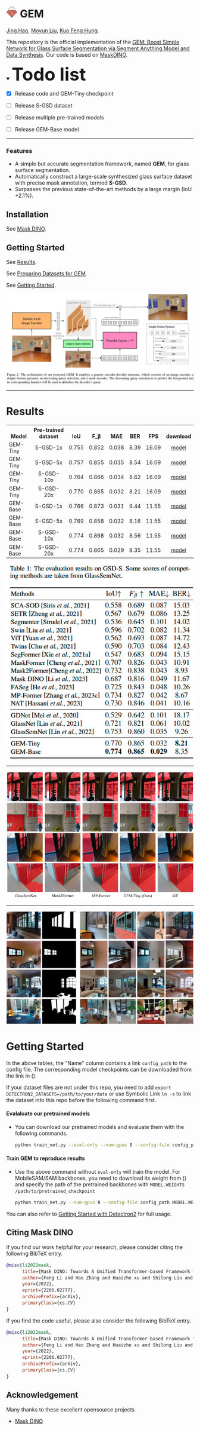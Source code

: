 # <img src="figures/gem (3).png" width="30"> GEM 


[Jing Hao](https://scholar.google.com/citations?user=E8R8c00AAAAJ&hl=zh-CN), [Moyun Liu](https://scholar.google.com/citations?user=5gWDxqAAAAAJ&hl=zh-CN), [Kuo Feng Hung](https://scholar.google.com/citations?user=17V5x14AAAAJ&hl=zh-CN).

This repository is the official implementation of the [GEM: Boost Simple Network for Glass Surface Segmentation via Segment Anything Model and Data Synthesis](https://arxiv.org/pdf/2401.15282.pdf). Our code is based on [MaskDINO](https://github.com/IDEA-Research/MaskDINO/tree/main). 

<!-- 
[Feng Li*](https://fengli-ust.github.io/), [Hao Zhang*](https://scholar.google.com/citations?user=B8hPxMQAAAAJ&hl=zh-CN), [Huaizhe Xu](https://scholar.google.com/citations?user=zgaTShsAAAAJ&hl=en&scioq=Huaizhe+Xu), [Shilong Liu](https://www.lsl.zone/), [Lei Zhang](https://scholar.google.com/citations?hl=zh-CN&user=fIlGZToAAAAJ), [Lionel M. Ni](https://scholar.google.com/citations?hl=zh-CN&user=OzMYwDIAAAAJ), and [Heung-Yeung Shum](https://scholar.google.com.hk/citations?user=9akH-n8AAAAJ&hl=en).

This repository is the official implementation of the [Mask DINO: Towards A Unified Transformer-based
Framework for Object Detection and Segmentation](https://arxiv.org/abs/2206.02777) (DINO pronounced `daɪnoʊ' as in dinosaur). Our code is based on [detectron2](https://github.com/facebookresearch/detectron2). [detrex](https://github.com/IDEA-Research/detrex) version is opensource simultaneously. 


<details close>
<summary> <font size=8><strong>News</strong></font> </summary>


[2023/2] Mask DINO has been accepted to CVPR 2023!

[2022/9] We release a toolbox [**detrex**](https://github.com/IDEA-Research/detrex) that provides state-of-the-art Transformer-based detection algorithms. It includes DINO **with better performance** and Mask DINO will also be released with detrex implementation. Welcome to use it! </br>
  - Supports Now: [DETR](https://arxiv.org/abs/2005.12872), [Deformble DETR](https://arxiv.org/abs/2010.04159), [Conditional DETR](https://arxiv.org/abs/2108.06152), [Group-DETR](https://arxiv.org/abs/2207.13085), [DAB-DETR](https://arxiv.org/abs/2201.12329), [DN-DETR](https://arxiv.org/abs/2203.01305), [DINO](https://arxiv.org/abs/2203.03605).

[2022/7] Code for [DINO](https://arxiv.org/pdf/2203.03605.pdf) is available [here](https://github.com/IDEACVR/DINO)!

[2022/5][DN-DETR](https://arxiv.org/abs/2203.01305) is accepted to CVPR 2022 as an **Oral** presentation. Code is now avaliable [here](https://github.com/IDEA-opensource/DN-DETR).

[2022/4][DAB-DETR](https://arxiv.org/abs/2201.12329) is accepted to ICLR 2022. Code is now avaliable [here](https://github.com/IDEA-opensource/DAB-DETR).

[2022/3]We release a SOTA detection model [DINO](https://arxiv.org/abs/2203.03605) that for the first time establishes a DETR-like model as a SOTA model on the [leaderboard](https://paperswithcode.com/sota/object-detection-on-coco). Code will be avaliable [here](https://github.com/IDEACVR/DINO).

[2022/3]We build a repo [Awesome Detection Transformer](https://github.com/IDEACVR/awesome-detection-transformer) to present papers about transformer for detection and segmentation. Welcome to your attention!
</details>


### Features 

* A **unified** architecture for object detection, panoptic, instance and semantic segmentation.
* Achieve **task and data cooperation** between detection and segmentation.
* **State-of-the-art** performance under the same setting.
* Support major detection and segmentation datasets: COCO, ADE20K, Cityscapes.


### Code Updates

* [2022/12/02] Our code and checkpoints are available! Mask DINO further Achieves <strong>51.7</strong> and <strong>59.0</strong> box AP on COCO with a ResNet-50 and SwinL without extra detection data, **outperforming DINO** under the same setting!

* [2022/6] We propose a unified detection and segmentation model [Mask DINO](https://arxiv.org/pdf/2206.02777.pdf) that achieves the best results on all the three segmentation tasks (**54.7** AP on [COCO instance leaderboard](https://paperswithcode.com/sota/instance-segmentation-on-coco), **59.5** PQ on [COCO panoptic leaderboard](https://paperswithcode.com/sota/panoptic-segmentation-on-coco-test-dev), and **60.8** mIoU on [ADE20K semantic leaderboard](https://paperswithcode.com/sota/semantic-segmentation-on-ade20k))!
-->


<details open>
<summary> <font size=8><strong>Todo list</strong></font> </summary>

- [x] Release code and GEM-Tiny checkpoint

- [ ] Release S-GSD dataset

- [ ] Release multiple pre-trained models
  
- [ ] Release GEM-Base model
</details>



***

### Features 
* A simple but accurate segmentation framework, named **GEM**, for glass surface segmentation.
* Automatically construct a large-scale synthesized glass surface dataset with precise mask annotation, termed **S-GSD**.
* Surpasses the previous state-of-the-art methods by a large margin (IoU +2.1%).


## Installation

See [Mask DINO](https://github.com/IDEA-Research/MaskDINO/blob/main/INSTALL.md).


## Getting Started
<!-- See [Inference Demo with Pre-trained Model](demo/README.md) -->

See [Results](#results).

See [Preparing Datasets for GEM](datasets/README.md).

See [Getting Started](#getting-started-1).

<!-- See [More Usage](#more-usage). -->


![GEM](figures/framework.jpg)

***

# Results

<table><tbody>
<!-- START TABLE -->
<!-- TABLE HEADER -->
<th valign="bottom">Model</th>
<th valign="bottom">Pre-trained dataset</th>
<th valign="bottom">IoU</th>
<th valign="bottom">F_β</th>
<th valign="bottom">MAE</th>
<th valign="bottom">BER</th>
<th valign="bottom">FPS</th>
<th valign="bottom">download</th>

 <tr><td align="left">GEM-Tiny</td>
<td align="center">S-GSD-1x</td>    
<td align="center">0.755</td>
<td align="center">0.852</td>
<td align="center">0.038</td>
<td align="center">8.39</td>
<td align="center">16.09</td>
<td align="center"><a href="https://github.com/IDEA-Research/detrex-storage/releases/download/maskdino-v0.1.0/maskdino_r50_50ep_300q_hid1024_3sd1_instance_maskenhanced_mask46.1ap_box51.5ap.pth">model</a></td>
</tr>

 <tr><td align="left">GEM-Tiny</td>  
<td align="center">S-GSD-5x</td>    
<td align="center">0.757</td>
<td align="center">0.855</td>
<td align="center">0.035</td>
<td align="center">8.54</td>
<td align="center">16.09</td>
<td align="center"><a href="https://github.com/IDEA-Research/detrex-storage/releases/download/maskdino-v0.1.0/maskdino_r50_50ep_300q_hid1024_3sd1_instance_maskenhanced_mask46.1ap_box51.5ap.pth">model</a></td>
</tr>

 <tr><td align="left">GEM-Tiny</td>   
<td align="center">S-GSD-10x</td>    
<td align="center">0.764</td>
<td align="center">0.866</td>
<td align="center">0.034</td>
<td align="center">8.62</td>
<td align="center">16.09</td>
<td align="center"><a href="https://github.com/IDEA-Research/detrex-storage/releases/download/maskdino-v0.1.0/maskdino_r50_50ep_300q_hid1024_3sd1_instance_maskenhanced_mask46.1ap_box51.5ap.pth">model</a></td>
</tr>

 <tr><td align="left">GEM-Tiny</td>
<td align="center">S-GSD-20x</td>    
<td align="center">0.770</td>
<td align="center">0.865</td>
<td align="center">0.032</td>
<td align="center">8.21</td>
<td align="center">16.09</td>
<td align="center"><a href="https://github.com/IDEA-Research/detrex-storage/releases/download/maskdino-v0.1.0/maskdino_r50_50ep_300q_hid1024_3sd1_instance_maskenhanced_mask46.1ap_box51.5ap.pth">model</a></td>
</tr>

 <tr><td align="left">GEM-Base</td> 
<td align="center">S-GSD-1x</td>    
<td align="center">0.766</td>
<td align="center">0.873</td>
<td align="center">0.031</td>
<td align="center">9.44</td>
<td align="center">11.55</td>
<td align="center"><a href="https://github.com/IDEA-Research/detrex-storage/releases/download/maskdino-v0.1.0/maskdino_r50_50ep_300q_hid1024_3sd1_instance_maskenhanced_mask46.1ap_box51.5ap.pth">model</a></td>
</tr>

 <tr><td align="left">GEM-Base</td>  
<td align="center">S-GSD-5x</td>    
<td align="center">0.769</td>
<td align="center">0.858</td>
<td align="center">0.032</td>
<td align="center">8.16</td>
<td align="center">11.55</td>
<td align="center"><a href="https://github.com/IDEA-Research/detrex-storage/releases/download/maskdino-v0.1.0/maskdino_r50_50ep_300q_hid1024_3sd1_instance_maskenhanced_mask46.1ap_box51.5ap.pth">model</a></td>
</tr>

 <tr><td align="left">GEM-Base</td>
<td align="center">S-GSD-10x</td>    
<td align="center">0.774</td>
<td align="center">0.868</td>
<td align="center">0.032</td>
<td align="center">8.56</td>
<td align="center">11.55</td>
<td align="center"><a href="https://github.com/IDEA-Research/detrex-storage/releases/download/maskdino-v0.1.0/maskdino_r50_50ep_300q_hid1024_3sd1_instance_maskenhanced_mask46.1ap_box51.5ap.pth">model</a></td>
</tr>

 <tr><td align="left">GEM-Base</td>
<td align="center">S-GSD-20x</td>    
<td align="center">0.774</td>
<td align="center">0.865</td>
<td align="center">0.029</td>
<td align="center">8.35</td>
<td align="center">11.55</td>
<td align="center"><a href="https://github.com/IDEA-Research/detrex-storage/releases/download/maskdino-v0.1.0/maskdino_r50_50ep_300q_hid1024_3sd1_instance_maskenhanced_mask46.1ap_box51.5ap.pth">model</a></td>
</tr>

</tbody></table>


![Results](figures/result_on_GlassSemNet.jpg)

***
![Qualitative_comparisons](figures/Qualitative_comparisons.jpg)

***
![synthetic_Data](figures/synthetic_Data.jpg)


# Getting Started

In the above tables, the "Name" column contains a link `config_path` to the config file.
The corresponding model checkpoints can be downloaded from the link in ().

If your dataset files are not under this repo, you need to add `export DETECTRON2_DATASETS=/path/to/your/data` or use Symbolic Link `ln -s`
to link the dataset into this repo before the
following command first.
#### Evalaluate our pretrained models
* You can download our pretrained models and evaluate them with the following commands.
  ```sh
  python train_net.py --eval-only --num-gpus 8 --config-file config_path MODEL.WEIGHTS /path/to/checkpoint_file
  ```
#### Train GEM to reproduce results
* Use the above command without `eval-only` will train the model. For MobileSAM/SAM backbones, you need to download its weight from () and specify the path of the pretrained backbones with `MODEL.WEIGHTS /path/to/pretrained_checkpoint`
  ```sh
  python train_net.py --num-gpus 8 --config-file config_path MODEL.WEIGHTS /path/to/checkpoint_file
  ```
You can also refer to [Getting Started with Detectron2](https://github.com/facebookresearch/detectron2/blob/master/GETTING_STARTED.md) for full usage.


<!-- # More Usage

### Mask-enhanced box initialization

We provide 2 ways to convert predicted masks to boxes to initialize decoder boxes. You can set as follows
* `MODEL.MaskDINO.INITIALIZE_BOX_TYPE: no` not using mask enhanced box initialization
* `MODEL.MaskDINO.INITIALIZE_BOX_TYPE: mask2box`  a fast conversion way
* `MODEL.MaskDINO.INITIALIZE_BOX_TYPE: bitmask`  provided conversion from detectron2, slower but more accurate conversion. 

These two conversion ways do not affect the final performance much, you can choose either way. 

In addition, if you already
train a model for 50 epochs without mask-enhance box initialization, you can plug in this method and simply 
finetune the model in the last few epochs (i.e., load from 32K iteration trained model and finetune it). This way can
also achieve similar performance compared with training from scratch, but more flexible.

### Model components
MaskDINO  consists of three components: a backbone, a pixel decoder and a Transformer decoder.
You can easily replace each of these three components with your own implementation.

* **backbone**: Define and register your backbone under `maskdino/modeling/backbone`. You can follow the Swin Transformer as an example.
  
* **pixel decoder**: pixel decoder is actually the multi-scale encoder in DINO and Deformable DETR, we follow mask2former to call
  it pixel decoder. It is in `maskdino/modeling/pixel_decoder`, you can change your multi-scale encoder. The returned values 
  include 
  1. `mask_features` is the per-pixel embeddings with resolution 1/4 of the original image, obtained by fusing backbone 1/4 features and multi-scale encoder encoded 1/8 features. This is used to produce binary masks.
  2. `multi_scale_features`, which is the multi-scale inputs to the Transformer decoder.
  For ResNet-50 models with 4 scales, we use resolution 1/32, 1/16, and 1/8 but you can use arbitrary resolutions here, and follow DINO to additionally downsample
     1/32 to get a 4th scale with 1/64 resolution. For 5-scale models with SwinL, we additional use 1/4 resolution features as in DINO.

* **transformer decoder**: it mainly follows DINO decoder to do detection and segmentation tasks. It is defined in `maskdino/modeling/transformer_decoder`. -->



## <a name="CitingMaskDINO"></a>Citing Mask DINO

If you find our work helpful for your research, please consider citing the following BibTeX entry.

```BibTeX
@misc{li2022mask,
      title={Mask DINO: Towards A Unified Transformer-based Framework for Object Detection and Segmentation}, 
      author={Feng Li and Hao Zhang and Huaizhe xu and Shilong Liu and Lei Zhang and Lionel M. Ni and Heung-Yeung Shum},
      year={2022},
      eprint={2206.02777},
      archivePrefix={arXiv},
      primaryClass={cs.CV}
}
```

If you find the code useful, please also consider the following BibTeX entry.

```BibTeX
@misc{li2022mask,
      title={Mask DINO: Towards A Unified Transformer-based Framework for Object Detection and Segmentation}, 
      author={Feng Li and Hao Zhang and Huaizhe xu and Shilong Liu and Lei Zhang and Lionel M. Ni and Heung-Yeung Shum},
      year={2022},
      eprint={2206.02777},
      archivePrefix={arXiv},
      primaryClass={cs.CV}
}
```

## Acknowledgement

Many thanks to these excellent opensource projects 
* [Mask DINO](https://github.com/IDEA-Research/MaskDINO) 

